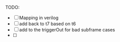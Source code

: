TODO:
- [ ] Mapping in verilog
- [ ] add back to t7 based on t6
- [ ] add to the triggerOut for bad subframe cases
- [ ] 